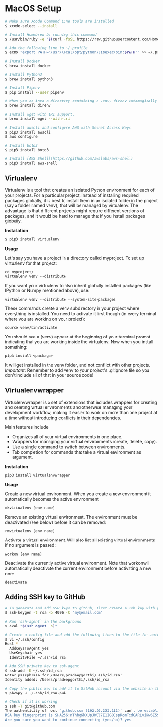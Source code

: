 # MacOS Setup

```bash
# Make sure Xcode Command Line tools are installed
$ xcode-select --install

# Install Homebrew by running this command
$ /usr/bin/ruby -e "$(curl -fsSL https://raw.githubusercontent.com/Homebrew/install/master/install)"

# Add the following line to ~/.profile
$ echo "export PATH='/usr/local/opt/python/libexec/bin:$PATH'" >> ~/.profile; source ~/.profile

# Install Docker
$ brew install docker

# Install Python3
$ brew install python3

# Install Pipenv
$ pip install --user pipenv

# When you cd into a directory containing a .env, direnv automagically activates the environment.
$ brew install direnv

# Install wget with IRI support.
$ brew install wget --with-iri

# Install awscli and configure AWS with Secret Access Keys
$ pip3 install awscli
$ aws configure

# Install boto3
$ pip3 install boto3

# Install [AWS Shell](https://github.com/awslabs/aws-shell)
$ pip3 install aws-shell
```


## Virtualenv
Virtualenv is a tool that creates an isolated Python environment for each of your projects. For a particular project, instead of installing required packages globally, it is best to install them in an isolated folder in the project (say a folder named venv), that will be managed by virtualenv. The advantage is that different projects might require different versions of packages, and it would be hard to manage that if you install packages globally.

**Installation**
```bash
$ pip3 install virtualenv
```

**Usage**

Let's say you have a project in a directory called myproject. To set up virtualenv for that project:
```
cd myproject/
virtualenv venv --distribute
```
If you want your virtualenv to also inherit globally installed packages (like IPython or Numpy mentioned above), use:
```
virtualenv venv --distribute --system-site-packages
```
These commands create a venv subdirectory in your project where everything is installed. You need to activate it first though (in every terminal where you are working on your project):
```
source venv/bin/activate
```
You should see a (venv) appear at the beginning of your terminal prompt indicating that you are working inside the virtualenv. Now when you install something:
```
pip3 install <package>
```
It will get installed in the venv folder, and not conflict with other projects.
*Important*: Remember to add venv to your project's .gitignore file so you don't include all of that in your source code!

## Virtualenvwrapper
Virtualenvwrapper is a set of extensions that includes wrappers for creating and deleting virtual environments and otherwise managing your development workflow, making it easier to work on more than one project at a time without introducing conflicts in their dependencies.

Main features include:

- Organizes all of your virtual environments in one place.
- Wrappers for managing your virtual environments (create, delete, copy).
- Use a single command to switch between environments.
- Tab completion for commands that take a virtual environment as argument.

**Installation**
```
pip3 install virtualenvwrapper
```

**Usage**

Create a new virtual environment. When you create a new environment it automatically becomes the active environment:
```
mkvirtualenv [env name]
```
Remove an existing virtual environment. The environment must be deactivated (see below) before it can be removed:
```
rmvirtualenv [env name]
```
Activate a virtual environment. Will also list all existing virtual environments if no argument is passed:
```
workon [env name]
```
Deactivate the currently active virtual environment. Note that workonwill automatically deactivate the current environment before activating a new one:
```
deactivate
```


## Adding SSH key to GitHub 

```bash
# To generate and add SSH keys to github, first create a ssh key with passphrase and it will be placed in ~/.ssh 
$ ssh-keygen -t rsa -b 4096 -C "my@email.com"

# Run `ssh-agent` in the background
$ eval "$(ssh-agent -s)"

# Create a config file and add the following lines to the file for automatically loading keys and storing passphrase in keychain
$ vi ~/.ssh/config
Host *
  AddKeysToAgent yes
  UseKeychain yes
  IdentityFile ~/.ssh/id_rsa

# Add SSH private key to ssh-agent
$ ssh-add -K ~/.ssh/id_rsa
Enter passphrase for /Users/pradeepgorthi/.ssh/id_rsa:
Identity added: /Users/pradeepgorthi/.ssh/id_rsa

# Copy the public key to add it to GitHub account via the website in the Settings section. 
$ pbcopy < ~/.ssh/id_rsa.pub

# Check if it is working
$ ssh -T git@github.com
The authenticity of host 'github.com (192.30.253.112)' can't be established.
RSA key fingerprint is SHA256:nThbg6kXUpJWGl7E1IGOCspRomTxdCARLviKw6E5SY8.
Are you sure you want to continue connecting (yes/no)? yes
```